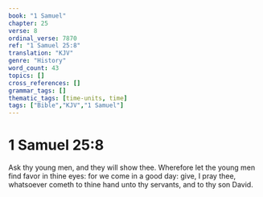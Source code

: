 ```yaml
---
book: "1 Samuel"
chapter: 25
verse: 8
ordinal_verse: 7870
ref: "1 Samuel 25:8"
translation: "KJV"
genre: "History"
word_count: 43
topics: []
cross_references: []
grammar_tags: []
thematic_tags: [time-units, time]
tags: ["Bible","KJV","1 Samuel"]
---
```


# 1 Samuel 25:8

Ask thy young men, and they will show thee. Wherefore let the young men find favor in thine eyes: for we come in a good day: give, I pray thee, whatsoever cometh to thine hand unto thy servants, and to thy son David.
